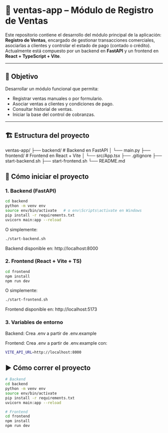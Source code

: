 # 🧾 ventas-app – Módulo de Registro de Ventas

Este repositorio contiene el desarrollo del módulo principal de la aplicación: **Registro de Ventas**, encargado de gestionar transacciones comerciales, asociarlas a clientes y controlar el estado de pago (contado o crédito).  
Actualmente está compuesto por un backend en **FastAPI** y un frontend en **React + TypeScript + Vite**.

---

## 🎯 Objetivo

Desarrollar un módulo funcional que permita:

- Registrar ventas manuales o por formulario.
- Asociar ventas a clientes y condiciones de pago.
- Consultar historial de ventas.
- Iniciar la base del control de cobranzas.

---

## 🏗️ Estructura del proyecto

ventas-app/
├── backend/ # Backend en FastAPI
│ └── main.py
├── frontend/ # Frontend en React + Vite
│ └── src/App.tsx
├── .gitignore
├── start-backend.sh
├── start-frontend.sh
└── README.md

## 🚀 Cómo iniciar el proyecto

### 1. Backend (FastAPI)

```bash
cd backend
python -m venv env
source env/bin/activate   # o env\Scripts\activate en Windows
pip install -r requirements.txt
uvicorn main:app --reload
```
O simplemente:
```bash
./start-backend.sh
```
Backend disponible en: http://localhost:8000

### 2. Frontend (React + Vite + TS)

```bash
cd frontend
npm install
npm run dev
```
O simplemente:
```bash
./start-frontend.sh
```
Frontend disponible en: http://localhost:5173

### 3. Variables de entorno
Backend:
Crea .env a partir de .env.example

Frontend:
Crea .env a partir de .env.example con:

```bash
VITE_API_URL=http://localhost:8000
```

## ▶️ Cómo correr el proyecto

```bash
# Backend
cd backend
python -m venv env
source env/bin/activate
pip install -r requirements.txt
uvicorn main:app --reload

# Frontend
cd frontend
npm install
npm run dev
